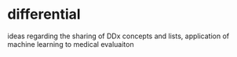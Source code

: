 # differential
ideas regarding the sharing of DDx concepts and lists, application of machine learning to medical evaluaiton
